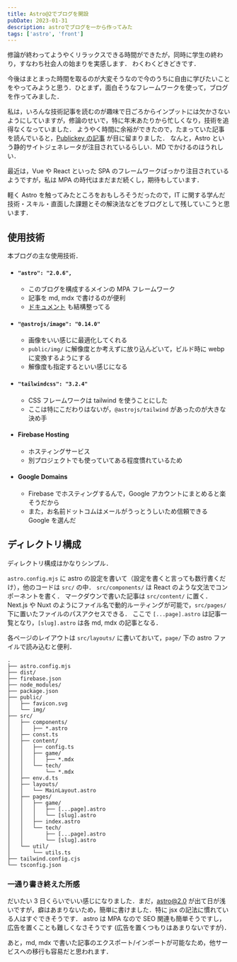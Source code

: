 ```yaml
---
title: Astro@2でブログを開設
pubDate: 2023-01-31
description: astroでブログを一から作ってみた
tags: ['astro', 'front']
---
```


修論が終わってようやくリラックスできる時間ができたが，同時に学生の終わり，すなわち社会人の始まりを実感します．
わくわくどきどきです．

今後はまとまった時間を取るのが大変そうなので今のうちに自由に学びたいことをやってみようと思う．ひとまず，面白そうなフレームワークを使って，ブログを作ってみました．

私は，いろんな技術記事を読むのが趣味で日ごろからインプットには欠かさないようにしていますが，修論のせいで，特に年末あたりから忙しくなり，技術を追得なくなっていました．
ようやく時間に余裕ができたので，たまっていた記事を読んでいると，[Publickey の記事](https://www.publickey1.jp/blog/23/astro_20content_cllectionsmarkdownhybrid_rendering.html) が目に留まりました．
なんと，Astro という静的サイトジェネレータが注目されているらしい．MD でかけるのはうれしい．

最近は，Vue や React といった SPA のフレームワークばっかり注目されているようですが，私は MPA の時代はまだまだ続くし，期待もしています．

軽く Astro を触ってみたところをおもしろそうだったので，IT に関する学んだ技術・スキル・直面した課題とその解決法などをブログとして残していこうと思います．

## 使用技術

本ブログの主な使用技術．

- #### `"astro": "2.0.6",`
  - このブログを構成するメインの MPA フレームワーク
  - 記事を md, mdx で書けるのが便利
  - [ドキュメント](https://docs.astro.build/ja/getting-started/) も結構整ってる
- #### `"@astrojs/image": "0.14.0"`
  - 画像をいい感じに最適化してくれる
  - `public/img/` に解像度とか考えずに放り込んどいて，ビルド時に webp に変換するようにする
  - 解像度も指定するといい感じになる
- #### `"tailwindcss": "3.2.4"`
  - CSS フレームワークは tailwind を使うことにした
  - ここは特にこだわりはないが，`@astrojs/tailwind` があったのが大きな決め手
- #### Firebase Hosting
  - ホスティングサービス
  - 別プロジェクトでも使っていてある程度慣れているため
- #### Google Domains
  - Firebase でホスティングするんで，Google アカウントにまとめると楽そうだから
  - また，お名前ドットコムはメールがうっとうしいため信頼できる Google を選んだ

## ディレクトリ構成

ディレクトリ構成はかなりシンプル．

`astro.config.mjs` に astro の設定を書いて（設定を書くと言っても数行書くだけ），他のコードは `src/` の中．
`src/components/` は React のような文法でコンポーネントを書く．
マークダウンで書いた記事は `src/content/` に置く．
Next.js や Nuxt のようにファイル名で動的ルーティングが可能で，`src/pages/` 下に置いたファイルのパスアクセスできる．
ここで `[...page].astro` は記事一覧となり，`[slug].astro` は各 md, mdx の記事となる．

各ページのレイアウトは `src/layouts/` に書いておいて，`page/` 下の astro ファイルで読み込むと便利．

```
.
├── astro.config.mjs
├── dist/
├── firebase.json
├── node_modules/
├── package.json
├── public/
│   ├── favicon.svg
│   └── img/
├── src/
│   ├── components/
│   │   ├── *.astro
│   ├── const.ts
│   ├── content/
│   │   ├── config.ts
│   │   ├── game/
│   │   │   ├── *.mdx
│   │   └── tech/
│   │       └── *.mdx
│   ├── env.d.ts
│   ├── layouts/
│   │   └── MainLayout.astro
│   ├── pages/
│   │   ├── game/
│   │   │   ├── [...page].astro
│   │   │   └── [slug].astro
│   │   ├── index.astro
│   │   └── tech/
│   │       ├── [...page].astro
│   │       └── [slug].astro
│   └── util/
│       └── utils.ts
├── tailwind.config.cjs
└── tsconfig.json
```

### 一通り書き終えた所感

だいたい 3 日くらいでいい感じになりました．まだ，astro@2.0 が出て日が浅いですが，癖はあまりないため，簡単に書けました．特に jsx の記法に慣れている人はすぐできそうです．
astro は MPA なので SEO 関連も簡単そうですし，広告を置くことも難しくなさそうです (広告を置くつもりはあまりないですが)．

あと，md, mdx で書いた記事のエクスポート/インポートが可能なため，他サービスへの移行も容易だと思われます．
